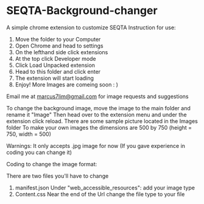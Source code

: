 # SEQTA-Background-changer
A simple chrome extension to customize SEQTA
Instruction for use:
1. Move the folder to your Computer 
2. Open Chrome and head to settings
3. On the lefthand side click extensions
4. At the top click Developer mode
5. Click Load Unpacked extension
6. Head to this folder and click enter
7. The extension will start loading
8. Enjoy! More Images are comeing soon : )

Email me at marcus7lim@gmail.com for image requests and suggestions

To change the background image, move the image to the main folder and rename it "Image"
Then head over to the extension menu and under the extension click reload.
There are some sample picture located in the Images folder
To make your own images the dimensions are 500 by 750 (height = 750, width = 500)

Warnings:
It only accepts .jpg image for now
(If you gave experience in coding you can change it)

Coding to change the image format:

There are two files you'll have to change
1. manifest.json
	Under "web_accessible_resources": add your image type
2. Content.css
	Near the end of the Url change the file type to your file
